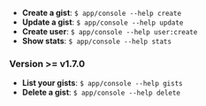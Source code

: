 
* **Create a gist**: `$ app/console --help create`
* **Update a gist**: `$ app/console --help update`
* **Create user**: `$ app/console --help user:create`
* **Show stats**: `$ app/console --help stats`

### Version >= v1.7.0

* **List your gists**: `$ app/console --help gists`
* **Delete a gist**: `$ app/console --help delete`
